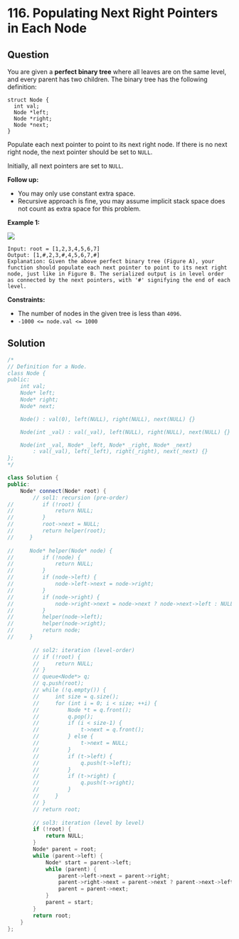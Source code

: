 # 116. Populating Next Right Pointers in Each Node

## Question

You are given a **perfect binary tree** where all leaves are on the same level, and every parent has two children. The binary tree has the following definition:

```text
struct Node {
  int val;
  Node *left;
  Node *right;
  Node *next;
}
```

Populate each next pointer to point to its next right node. If there is no next right node, the next pointer should be set to `NULL`.

Initially, all next pointers are set to `NULL`.

**Follow up:**

* You may only use constant extra space.
* Recursive approach is fine, you may assume implicit stack space does not count as extra space for this problem.

**Example 1:**

![](https://assets.leetcode.com/uploads/2019/02/14/116_sample.png)

```text
Input: root = [1,2,3,4,5,6,7]
Output: [1,#,2,3,#,4,5,6,7,#]
Explanation: Given the above perfect binary tree (Figure A), your function should populate each next pointer to point to its next right node, just like in Figure B. The serialized output is in level order as connected by the next pointers, with '#' signifying the end of each level.
```

**Constraints:**

* The number of nodes in the given tree is less than `4096`.
* `-1000 <= node.val <= 1000`

## Solution

```cpp
/*
// Definition for a Node.
class Node {
public:
    int val;
    Node* left;
    Node* right;
    Node* next;

    Node() : val(0), left(NULL), right(NULL), next(NULL) {}

    Node(int _val) : val(_val), left(NULL), right(NULL), next(NULL) {}

    Node(int _val, Node* _left, Node* _right, Node* _next)
        : val(_val), left(_left), right(_right), next(_next) {}
};
*/

class Solution {
public:
    Node* connect(Node* root) {
        // sol1: recursion (pre-order)
//         if (!root) {
//             return NULL;
//         }
//         root->next = NULL;
//         return helper(root);
//     }
    
//     Node* helper(Node* node) {
//         if (!node) {
//             return NULL;
//         }
//         if (node->left) {
//             node->left->next = node->right;
//         }
//         if (node->right) {
//             node->right->next = node->next ? node->next->left : NULL;
//         }
//         helper(node->left);
//         helper(node->right);
//         return node;
//     }
        
        // sol2: iteration (level-order)
        // if (!root) {
        //     return NULL;
        // }
        // queue<Node*> q;
        // q.push(root);
        // while (!q.empty()) {
        //     int size = q.size();
        //     for (int i = 0; i < size; ++i) {
        //         Node *t = q.front();
        //         q.pop();
        //         if (i < size-1) {
        //             t->next = q.front();
        //         } else {
        //             t->next = NULL;
        //         }
        //         if (t->left) {
        //             q.push(t->left);
        //         }
        //         if (t->right) {
        //             q.push(t->right);
        //         }
        //     }
        // }
        // return root;
        
        // sol3: iteration (level by level)
        if (!root) {
            return NULL;
        }
        Node* parent = root;
        while (parent->left) {
            Node* start = parent->left;
            while (parent) {
                parent->left->next = parent->right;
                parent->right->next = parent->next ? parent->next->left : NULL;
                parent = parent->next;
            }
            parent = start;
        }
        return root;
    }
};
```

